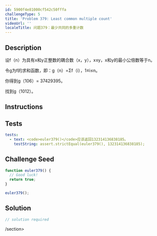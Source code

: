 ```yaml
---
id: 5900f4e81000cf542c50fffa
challengeType: 5
title: 'Problem 379: Least common multiple count'
videoUrl: ''
localeTitle: 问题379：最少共同的多重计数
---
```


## Description
<section id="description">设f（n）为具有x和y正整数的耦合数（x，y），x≤y，x和y的最小公倍数等于n。 <p>令g为f的求和函数，即：g（n）=Σf（i），1≤i≤n。 </p><p>你得到g（106）= 37429395。 </p><p>找到g（1012）。 </p></section>

## Instructions
<section id="instructions">
</section>

## Tests
<section id='tests'>

```yml
tests:
  - text: <code>euler379()</code>应该返回132314136838185。
    testString: assert.strictEqual(euler379(), 132314136838185);

```

</section>

## Challenge Seed
<section id='challengeSeed'>

<div id='js-seed'>

```js
function euler379() {
  // Good luck!
  return true;
}

euler379();

```

</div>



</section>

## Solution
<section id='solution'>

```js
// solution required
```

/section>

